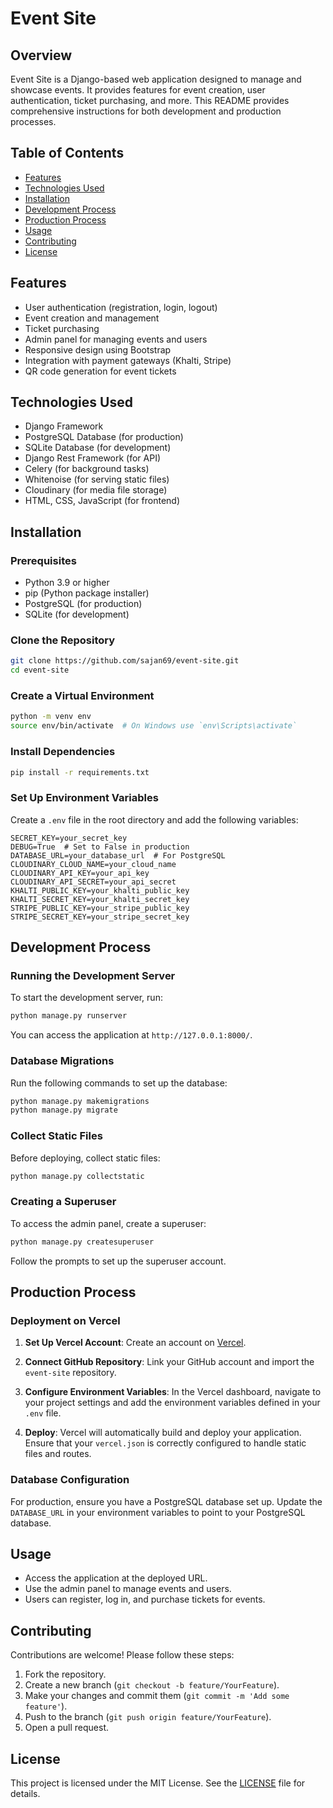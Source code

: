# Event Site

## Overview

Event Site is a Django-based web application designed to manage and showcase events. It provides features for event creation, user authentication, ticket purchasing, and more. This README provides comprehensive instructions for both development and production processes.

## Table of Contents

- [Features](#features)
- [Technologies Used](#technologies-used)
- [Installation](#installation)
- [Development Process](#development-process)
- [Production Process](#production-process)
- [Usage](#usage)
- [Contributing](#contributing)
- [License](#license)

## Features

- User authentication (registration, login, logout)
- Event creation and management
- Ticket purchasing
- Admin panel for managing events and users
- Responsive design using Bootstrap
- Integration with payment gateways (Khalti, Stripe)
- QR code generation for event tickets

## Technologies Used

- Django Framework
- PostgreSQL Database (for production)
- SQLite Database (for development)
- Django Rest Framework (for API)
- Celery (for background tasks)
- Whitenoise (for serving static files)
- Cloudinary (for media file storage)
- HTML, CSS, JavaScript (for frontend)

## Installation

### Prerequisites

- Python 3.9 or higher
- pip (Python package installer)
- PostgreSQL (for production)
- SQLite (for development)

### Clone the Repository

```bash
git clone https://github.com/sajan69/event-site.git
cd event-site
```

### Create a Virtual Environment

```bash
python -m venv env
source env/bin/activate  # On Windows use `env\Scripts\activate`
```

### Install Dependencies

```bash
pip install -r requirements.txt
```

### Set Up Environment Variables

Create a `.env` file in the root directory and add the following variables:

```
SECRET_KEY=your_secret_key
DEBUG=True  # Set to False in production
DATABASE_URL=your_database_url  # For PostgreSQL
CLOUDINARY_CLOUD_NAME=your_cloud_name
CLOUDINARY_API_KEY=your_api_key
CLOUDINARY_API_SECRET=your_api_secret
KHALTI_PUBLIC_KEY=your_khalti_public_key
KHALTI_SECRET_KEY=your_khalti_secret_key
STRIPE_PUBLIC_KEY=your_stripe_public_key
STRIPE_SECRET_KEY=your_stripe_secret_key
```

## Development Process

### Running the Development Server

To start the development server, run:

```bash
python manage.py runserver
```

You can access the application at `http://127.0.0.1:8000/`.

### Database Migrations

Run the following commands to set up the database:

```bash
python manage.py makemigrations
python manage.py migrate
```

### Collect Static Files

Before deploying, collect static files:

```bash
python manage.py collectstatic
```

### Creating a Superuser

To access the admin panel, create a superuser:

```bash
python manage.py createsuperuser
```

Follow the prompts to set up the superuser account.

## Production Process

### Deployment on Vercel

1. **Set Up Vercel Account**: Create an account on [Vercel](https://vercel.com/).

2. **Connect GitHub Repository**: Link your GitHub account and import the `event-site` repository.

3. **Configure Environment Variables**: In the Vercel dashboard, navigate to your project settings and add the environment variables defined in your `.env` file.

4. **Deploy**: Vercel will automatically build and deploy your application. Ensure that your `vercel.json` is correctly configured to handle static files and routes.

### Database Configuration

For production, ensure you have a PostgreSQL database set up. Update the `DATABASE_URL` in your environment variables to point to your PostgreSQL database.

## Usage

- Access the application at the deployed URL.
- Use the admin panel to manage events and users.
- Users can register, log in, and purchase tickets for events.

## Contributing

Contributions are welcome! Please follow these steps:

1. Fork the repository.
2. Create a new branch (`git checkout -b feature/YourFeature`).
3. Make your changes and commit them (`git commit -m 'Add some feature'`).
4. Push to the branch (`git push origin feature/YourFeature`).
5. Open a pull request.

## License

This project is licensed under the MIT License. See the [LICENSE](LICENSE) file for details.